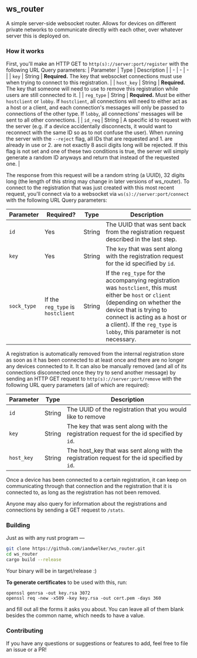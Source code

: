 ## ws_router

A simple server-side websocket router. Allows for devices on different private networks to communicate directly with each other, over whatever server this is deployed on.

### How it works
First, you'll make an HTTP GET to `http(s)://server:port/register` with the following URL Query parameters:
| Parameter | Type | Description |
| - | - | - |
| `key` | String | __Required.__ The key that websocket connections must use when trying to connect to this registration. |
| `host_key` | String | __Required.__ The key that someone will need to use to remove this registration while users are still connected to it. |
| `reg_type` | String | __Required.__ Must be either `hostclient` or `lobby`. If `hostclient`, all connections will need to either act as a host or a client, and each connection's messages will only be passed to connections of the other type. If `lobby`, all connections' messages will be sent to all other connections. |
| `id_req` | String | A specific id to request with the server (e.g. if a device accidentally disconnects, it would want to reconnect with the same ID so as to not confuse the user). When running the server with the `--reject` flag, all IDs that are requested and 1. are already in use or 2. are not exactly 8 ascii digits long will be rejected. If this flag is not set and one of these two conditions is true, the server will simply generate a random ID anyways and return that instead of the requested one. |

The response from this request will be a random string (a UUID), 32 digits long (the length of this string may change in later versions of ws_router). To connect to the registration that was just created with this most recent request, you'll connect via to a websocket via `ws(s)://server:port/connect` with the following URL Query parameters:

| Parameter | Required? |Type | Description |
| - | - | - | - |
| `id` | Yes | String | The UUID that was sent back from the registration request described in the last step.
| `key` | Yes | String | The `key` that was sent along with the registration request for the id specified by `id`. |
| `sock_type` | If the `reg_type` is `hostclient` | String | If the `reg_type` for the accompanying registration was `hostclient`, this must either be `host` or `client` (depending on whether the device that is trying to connect is acting as a host or a client). If the `reg_type` is `lobby`, this parameter is not necessary. |

A registration is automatically removed from the internal registration store as soon as it has been connected to at least once and there are no longer any devices connected to it. It can also be manually removed (and all of its connections disconnected once they try to send another message) by sending an HTTP GET request to `http(s)://server:port/remove` with the following URL query parameters (all of which are required):

| Parameter | Type | Description |
| - | - | - |
| `id` | String | The UUID of the registration that you would like to remove |
| `key` | String | The key that was sent along with the registration request for the id specified by `id`. |
| `host_key` | String | The host_key that was sent along with the registration request for the id specified by `id`. |

Once a device has been connected to a certain registration, it can keep on communicating through that connection and the registration that it is connected to, as long as the registration has not been removed.

Anyone may also query for information about the registrations and connections by sending a GET request to `/stats`.

### Building
Just as with any rust program &mdash;
```sh
git clone https://github.com/iandwelker/ws_router.git
cd ws_router
cargo build --release
```
Your binary will be in target/release :)

__To generate certificates__ to be used with this, run:
```
openssl genrsa -out key.rsa 3072
openssl req -new -x509 -key key.rsa -out cert.pem -days 360
```
and fill out all the forms it asks you about. You can leave all of them blank besides the common name, which needs to have a value.

### Contributing
If you have any questions or suggestions or features to add, feel free to file an issue or a PR!
